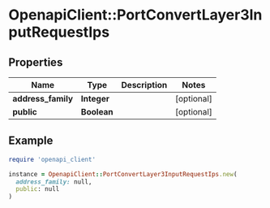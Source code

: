 # OpenapiClient::PortConvertLayer3InputRequestIps

## Properties

| Name | Type | Description | Notes |
| ---- | ---- | ----------- | ----- |
| **address_family** | **Integer** |  | [optional] |
| **public** | **Boolean** |  | [optional] |

## Example

```ruby
require 'openapi_client'

instance = OpenapiClient::PortConvertLayer3InputRequestIps.new(
  address_family: null,
  public: null
)
```

